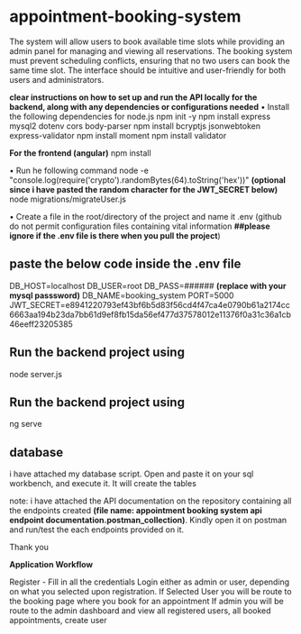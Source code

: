 # appointment-booking-system
The system will allow  users to book available time slots while providing an admin panel for managing and viewing all  reservations. The booking system must prevent scheduling conflicts, ensuring that no two users can  book the same time slot. The interface should be intuitive and user-friendly for both users and administrators. 

 **clear instructions on how to set up and run the API locally for the backend, along with any dependencies or configurations needed**
• Install the following dependencies for node.js
npm init -y
npm install express mysql2 dotenv cors body-parser
npm install bcryptjs jsonwebtoken express-validator
npm install moment
npm install validator

**For the frontend (angular)**
npm install

• Run he following command
node -e "console.log(require('crypto').randomBytes(64).toString('hex'))"   **(optional since i have pasted the random character for the JWT_SECRET below)**
node migrations/migrateUser.js

• Create a file in the root/directory of the project and name it .env (github do not permit configuration files containing vital information **##please ignore if the .env file is there when you pull the project**)
## paste the below code inside the .env file
DB_HOST=localhost
DB_USER=root
DB_PASS=###### **(replace with your mysql passsword)**
DB_NAME=booking_system
PORT=5000
JWT_SECRET=e8941220793ef43bf6b5d83f56cd4f47ca4e0790b61a2174cc6663aa194b23da7bb61d9ef8fb15da56ef477d37578012e11376f0a31c36a1cb46eeff23205385

## Run the backend project using
node server.js

## Run the backend project using
ng serve

## database
i have attached my database script. Open and paste it on your sql workbench, and execute it. It will create the tables 


note: i have attached the API documentation on the repository containing all the endpoints created **(file name: appointment booking system api endpoint documentation.postman_collection)**. Kindly open it on postman and run/test the each endpoints provided on it.

Thank you 

**Application Workflow**

Register - Fill in all the credentials
Login either as admin or user, depending on what you selected upon registration.
If Selected User you will be route to the booking page where you book for an appointment
If admin you will be route to the admin dashboard and view all registered users, all booked appointments, create user
